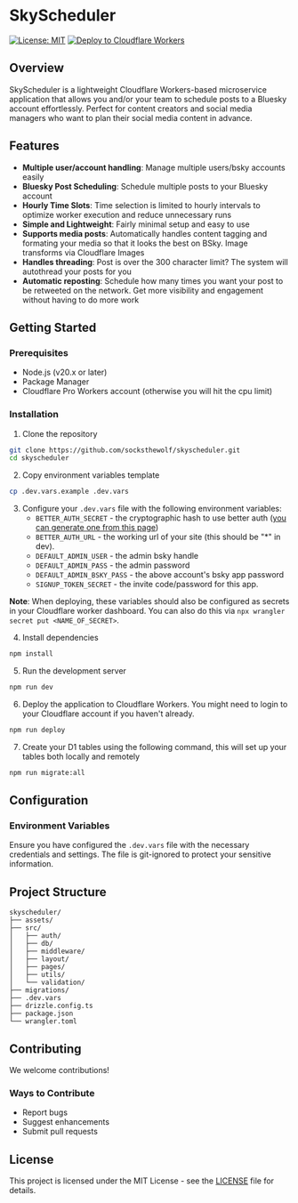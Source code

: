 # SkyScheduler

[![License: MIT](https://img.shields.io/badge/License-MIT-yellow.svg)](https://opensource.org/licenses/MIT)
[![Deploy to Cloudflare Workers](https://img.shields.io/badge/deploy-cloudflare_workers-F38020?logo=cloudflareworkers)](https://deploy.workers.cloudflare.com/?url=https://github.com/socksthewolf/skyscheduler)

## Overview

SkyScheduler is a lightweight Cloudflare Workers-based microservice application that allows you and/or your team to schedule posts to a Bluesky account effortlessly. Perfect for content creators and social media managers who want to plan their social media content in advance.

## Features

- **Multiple user/account handling**: Manage multiple users/bsky accounts easily
- **Bluesky Post Scheduling**: Schedule multiple posts to your Bluesky account
- **Hourly Time Slots**: Time selection is limited to hourly intervals to optimize worker execution and reduce unnecessary runs
- **Simple and Lightweight**: Fairly minimal setup and easy to use
- **Supports media posts**: Automatically handles content tagging and formating your media so that it looks the best on BSky. Image transforms via Cloudflare Images
- **Handles threading**: Post is over the 300 character limit? The system will autothread your posts for you
- **Automatic reposting**: Schedule how many times you want your post to be retweeted on the network. Get more visibility and engagement without having to do more work

## Getting Started

### Prerequisites

- Node.js (v20.x or later)
- Package Manager
- Cloudflare Pro Workers account (otherwise you will hit the cpu limit)

### Installation

1. Clone the repository
```bash
git clone https://github.com/socksthewolf/skyscheduler.git
cd skyscheduler
```

2. Copy environment variables template
```bash
cp .dev.vars.example .dev.vars
```

3. Configure your `.dev.vars` file with the following environment variables:
   - `BETTER_AUTH_SECRET` - the cryptographic hash to use better auth ([you can generate one from this page](https://www.better-auth.com/docs/installation))
   - `BETTER_AUTH_URL` - the working url of your site (this should be "*" in dev).
   - `DEFAULT_ADMIN_USER` - the admin bsky handle
   - `DEFAULT_ADMIN_PASS` - the admin password
   - `DEFAULT_ADMIN_BSKY_PASS` - the above account's bsky app password
   - `SIGNUP_TOKEN_SECRET` - the invite code/password for this app.

**Note**: When deploying, these variables should also be configured as secrets in your Cloudflare worker dashboard. You can also do this via `npx wrangler secret put <NAME_OF_SECRET>`.

4. Install dependencies
```bash
npm install
```

5. Run the development server
```bash
npm run dev
```

6. Deploy the application to Cloudflare Workers. You might need to login to your Cloudflare account if you haven't already.
```bash
npm run deploy
```

7. Create your D1 tables using the following command, this will set up your tables both locally and remotely
```bash
npm run migrate:all
``` 

## Configuration

### Environment Variables

Ensure you have configured the `.dev.vars` file with the necessary credentials and settings. The file is git-ignored to protect your sensitive information.

## Project Structure

```
skyscheduler/
├── assets/
├── src/
│   ├── auth/
│   ├── db/
│   ├── middleware/
│   ├── layout/
│   ├── pages/
│   ├── utils/
│   └── validation/
├── migrations/
├── .dev.vars
├── drizzle.config.ts
├── package.json
└── wrangler.toml
```

## Contributing

We welcome contributions!

### Ways to Contribute

- Report bugs
- Suggest enhancements
- Submit pull requests

## License

This project is licensed under the MIT License - see the [LICENSE](LICENSE) file for details.
